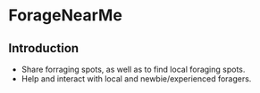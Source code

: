 # ForageNearMe
## Introduction
- Share forraging spots, as well as to find local foraging spots.
- Help and interact with local and newbie/experienced foragers.
